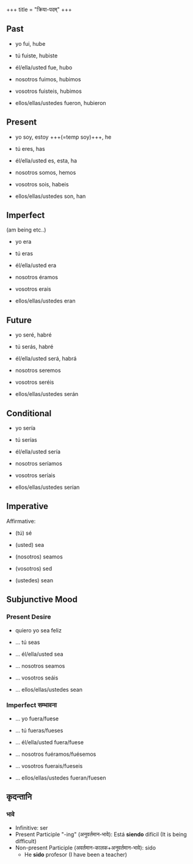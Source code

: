+++
title = "क्रिया-पदम्"
+++

## Past
- yo fui, hube
- tú fuiste, hubiste
- él/ella/usted fue, hubo

- nosotros fuimos, hubimos
- vosotros fuisteis, hubimos
- ellos/ellas/ustedes fueron, hubieron

## Present
- yo soy, estoy +++(=temp soy)+++, he
- tú eres, has
- él/ella/usted es, esta, ha

- nosotros somos, hemos
- vosotros sois, habeis
- ellos/ellas/ustedes son, han

## Imperfect
(am being etc..)

- yo era
- tú eras
- él/ella/usted era

- nosotros éramos
- vosotros erais
- ellos/ellas/ustedes eran

## Future
- yo seré, habré
- tú serás, habré
- él/ella/usted será, habrá

- nosotros seremos
- vosotros seréis
- ellos/ellas/ustedes serán

## Conditional
- yo sería
- tú serías
- él/ella/usted sería

- nosotros seríamos
- vosotros seríais
- ellos/ellas/ustedes serían

## Imperative
Affirmative:

- (tú) sé
- (usted) sea

- (nosotros) seamos
- (vosotros) sed
- (ustedes) sean

## Subjunctive Mood
### Present Desire
- quiero yo sea feliz
- … tú seas
- … él/ella/usted sea

- … nosotros seamos
- … vosotros seáis
- … ellos/ellas/ustedes sean

### Imperfect सम्भावना

- … yo fuera/fuese
- … tú fueras/fueses
- … él/ella/usted fuera/fuese

- … nosotros fuéramos/fuésemos
- … vosotros fuerais/fueseis
- … ellos/ellas/ustedes fueran/fuesen


## कृदन्तानि
### भावे
- Infinitive: ser
- Present Participle "-ing" (अनुवर्तमान-भावे): Está **siendo** difícil (It is being difficult)
- Non-present Participle (अवर्तमान-कालक+अनुवर्तमान-भावे): sido
  - He **sido** profesor (I have been a teacher)
